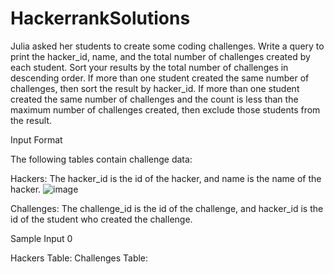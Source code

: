 # HackerrankSolutions

Julia asked her students to create some coding challenges. Write a query to print the hacker_id, name, and the total number of challenges created by each student. Sort your results by the total number of challenges in descending order. If more than one student created the same number of challenges, then sort the result by hacker_id. If more than one student created the same number of challenges and the count is less than the maximum number of challenges created, then exclude those students from the result.

Input Format

The following tables contain challenge data:

Hackers: The hacker_id is the id of the hacker, and name is the name of the hacker. 
![image](https://user-images.githubusercontent.com/54595971/213463952-5f8d01c0-c0ed-48bd-8817-ce024cff254c.png)


Challenges: The challenge_id is the id of the challenge, and hacker_id is the id of the student who created the challenge. 

Sample Input 0

Hackers Table:  Challenges Table: 
